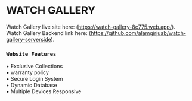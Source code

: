 # WATCH GALLERY

Watch Gallery live site here: (https://watch-gallery-8c775.web.app/).</br>
Watch Gallery Backend link here: (https://github.com/alamgirjuab/watch-gallery-serverside).

### `Website Features`
•	Exclusive Collections </br>
•	warranty policy</br>
•	Secure Login System</br>
•	Dynamic Database</br>
•	Multiple Devices Responsive
